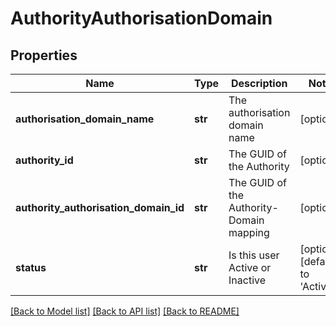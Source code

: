 # AuthorityAuthorisationDomain

## Properties
Name | Type | Description | Notes
------------ | ------------- | ------------- | -------------
**authorisation_domain_name** | **str** | The authorisation domain name | [optional] 
**authority_id** | **str** | The GUID of the Authority | [optional] 
**authority_authorisation_domain_id** | **str** | The GUID of the Authority-Domain mapping | [optional] 
**status** | **str** | Is this user Active or Inactive | [optional] [default to 'Active']

[[Back to Model list]](../README.md#documentation-for-models) [[Back to API list]](../README.md#documentation-for-api-endpoints) [[Back to README]](../README.md)

